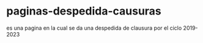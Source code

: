 # paginas-despedida-causuras
es una pagina en la cual se da una despedida de clausura por el ciclo 2019-2023 
